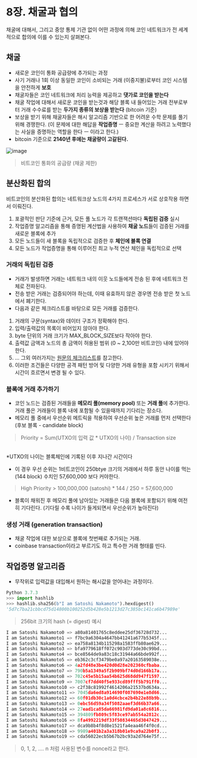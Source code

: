 # 8장. 채굴과 협의

채굴에 대해서, 그리고 중앙 통제 기관 없이 어떤 과정에 의해 코인 네트워크가 전 세계적으로 합의에 이를 수 있는지 살펴본다.

## 채굴

- 새로운 코인이 통화 공급량에 추가되는 과정
- 사기 거래나 1회 이상 동일한 코인이 소비되는 거래 (이중지불)로부터 코인 시스템을 안전하게 **보호**
- 채굴자들은 코인 네트워크에 처리 능력을 제공하고 **댓가로 코인을 받는다**
- 채굴 작업에 대해서 새로운 코인을 받는것과 해당 블록 내 들어있는 거래 전부로부터 거래 수수료를 받는 **두가지 종류의 보상을 받는다** (bitcoin 기준)
- 보상을 받기 위해 채굴자들은 해시 알고리즘 기반으로 한 어려운 수학 문제를 풀기 위해 경쟁한다. (이 문제에 대한 해답을 **작업증명** ㅡ 중요한 계산을 하려고 노력했다는 사실을 증명하는 역할을 한다 ㅡ 이라고 한다.)
- bitcoin 기준으로 **2140년 후에는 채굴량이 고갈된다.**

![image](https://user-images.githubusercontent.com/20738369/120071937-447f8000-c0cc-11eb-9f98-46571cc14175.png)

> 비트코인 통화의 공급량 (채굴 제한)

## 분산화된 합의

비트코인의 분산화된 합의는 네트워크상 노드의 4가지 프로세스가 서로 상호작용 하면서 이뤄진다.

1. 포괄적인 판단 기준에 근거, 모든 풀 노드가 각 트랜잭션마다 **독립된 검증** 실시
2. 작업증명 알고리즘을 통해 증명된 계산법을 사용하여 **채굴 노드**들이 검증된 거래를 새로운 블록에 추가
3. 모든 노드들이 새 블록을 독립적으로 검증한 후 **체인에 블록 연결**
4. 모든 노드가 작업증명을 통해 이루어진 최고 누적 연산 체인을 독립적으로 선택

### 거래의 독립된 검증

- 거래가 발생하면 거래는 네트워크 내의 이웃 노드들에게 전송 된 후에 네트워크 전체로 전파된다.
- 전송 받은 거래는 검증되어야 하는데, 이때 유효하지 않은 경우엔 전송 받은 첫 노드에서 폐기한다.
- 다음과 같은 체크리스트를 바탕으로 모든 거래를 검증한다.

1. 거래의 구문(syntax)와 데이터 구조가 정확해야 한다.
2. 입력/출력값의 목록이 비어있지 않아야 한다.
3. byte 단위의 거래 크기가 MAX_BLOCK_SIZE보다 작아야 한다.
4. 출력값 금액과 노드의 총 금액이 허용된 범위 (0 ~ 2,100만 비트코인) 내에 있어야 한다.
5. ... 그외 여러가지는 [원문의 체크리스트](https://github.com/bitcoinbook/bitcoinbook/blob/059311e44cef07560cd177c66fba187dafddc182/ch10.asciidoc#independent-verification-of-transactions)를 참고한다.
6. 이러한 조건들은 다양한 공격 패턴 방어 및 다양한 거래 유형을 포함 시키기 위해서 시간이 흐르면서 변경 될 수 있다.


### 블록에 거래 추가하기

- 코인 노드는 검증된 거래들을 **메모리 풀(memory pool)** 또는 **거래 풀**에 추가한다. 거래 풀은 거래들이 블록 내에 포함될 수 있을때까지 기다리는 장소다.
- 메모리 풀 중에서 우선순위 메트릭을 적용하여 우선순위 높은 거래를 먼저 선택한다 (후보 블록 - candidate block)

> Priority = Sum(UTXO의 입력 값 * UTXO의 나이) / Transaction size
<br />
*UTXO의 나이는 블록체인에 기록된 이후 지나간 시간이다

- 이 경우 우선 순위는 1비트코인이 250btye 크기의 거래에서 하루 동안 나이를 먹는 (144 block) 수치인 57,600,000 보다 커야한다.

> High Priority > 100,000,000 (satoshi) * 144 / 250 = 57,600,000

- 블록이 채워진 후 메모리 풀에 남아있는 거래들은 다음 블록에 포함되기 위해 여전히 기다린다. (기다릴 수록 나이가 들게되면서 우선순위가 높아진다)


### 생성 거래 (generation transaction)

- 채굴 작업에 대한 보상으로 블록에 첫번째로 추가되는 거래.
- coinbase transaction이라고 부르기도 하고 특수한 거래 형태를 띤다.


## 작업증명 알고리즘

- 무작위로 입력값을 대입해서 원하는 해시값을 얻어내는 과정이다.

```python
Python 3.7.3
>>> import hashlib
>>> hashlib.sha256(b"I am Satoshi Nakamoto").hexdigest()
'5d7c7ba21cbbcd75d14800b100252d5b428e5b1213d27c385bc141ca6b47989e'
```
> 256bit 크기의 hash (= digest) 예시

```python
I am Satoshi Nakamoto0 => a80a81401765c8eddee25df36728d732...
I am Satoshi Nakamoto1 => f7bc9a6304a4647bb41241a677b5345f...
I am Satoshi Nakamoto2 => ea758a8134b115298a1583ffb80ae629...
I am Satoshi Nakamoto3 => bfa9779618ff072c903d773de30c99bd...
I am Satoshi Nakamoto4 => bce8564de9a83c18c31944a66bde992f...
I am Satoshi Nakamoto5 => eb362c3cf3479be0a97a20163589038e...
I am Satoshi Nakamoto6 => 4a2fd48e3be420d0d28e202360cfbaba...
I am Satoshi Nakamoto7 => 790b5a1349a5f2b909bf74d0d166b17a...
I am Satoshi Nakamoto8 => 702c45e5b15aa54b625d68dd947f1597...
I am Satoshi Nakamoto9 => 7007cf7dd40f5e933cd89fff5b791ff0...
I am Satoshi Nakamoto10 => c2f38c81992f4614206a21537bd634a...
I am Satoshi Nakamoto11 => 7045da6ed8a914690f087690e1e8d66...
I am Satoshi Nakamoto12 => 60f01db30c1a0d4cbce2b4b22e88b9b...
I am Satoshi Nakamoto13 => 0ebc56d59a34f5082aaef3d66b37a66...
I am Satoshi Nakamoto14 => 27ead1ca85da66981fd9da01a8c6816...
I am Satoshi Nakamoto15 => 394809fb809c5f83ce97ab554a2812c...
I am Satoshi Nakamoto16 => 8fa4992219df33f50834465d3047429...
I am Satoshi Nakamoto17 => dca9b8b4f8d8e1521fa4eaa46f4f0cd...
I am Satoshi Nakamoto18 => 9989a401b2a3a318b01e9ca9a22b0f3...
I am Satoshi Nakamoto19 => cda56022ecb5b67b2bc93a2d764e75f...
```

> 0, 1, 2, .... n 처럼 사용된 변수를 nonce라고 한다.
